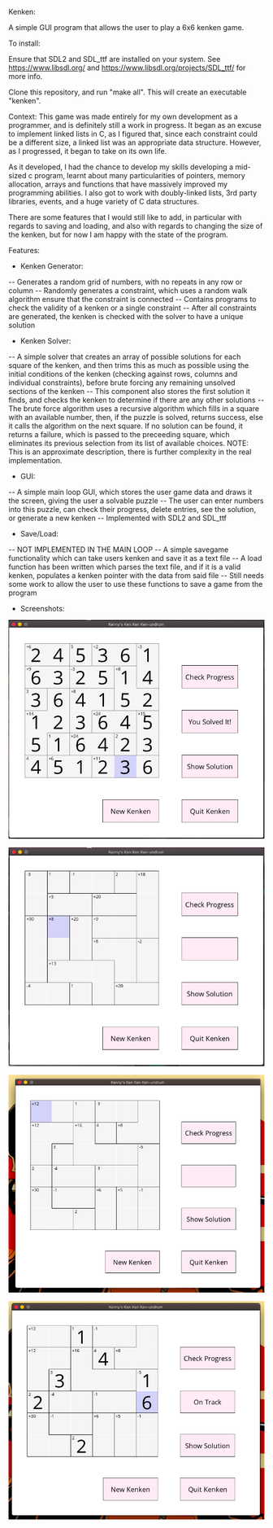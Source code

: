 Kenken:

A simple GUI program that allows the user to play a 6x6 kenken game.

To install:

Ensure that SDL2 and SDL_ttf are installed on your system. See https://www.libsdl.org/ and https://www.libsdl.org/projects/SDL_ttf/ for more info.

Clone this repository, and run "make all". This will create an executable "kenken".

Context: This game was made entirely for my own development as a programmer, and is definitely still a work in progress. It began as an excuse to implement linked lists in C, as I figured that, since each constraint could be a different size, a linked list was an appropriate data structure. However, as I progressed, it began to take on its own life. 

As it developed, I had the chance to develop my skills developing a mid-sized c program, learnt about many particularities of pointers, memory allocation, arrays and functions that have massively improved my programming abilities. I also got to work with doubly-linked lists, 3rd party libraries, events, and a huge variety of C data structures. 

There are some features that I would still like to add, in particular with regards to saving and loading, and also with regards to changing the size of the kenken, but for now I am happy with the state of the program.

Features:

- Kenken Generator:

-- Generates a random grid of numbers, with no repeats in any row or column
-- Randomly generates a constraint, which uses a random walk algorithm ensure that the constraint is connected
-- Contains programs to check the validity of a kenken or a single constraint
-- After all constraints are generated, the kenken is checked with the solver to have a unique solution

- Kenken Solver:

-- A simple solver that creates an array of possible solutions for each square of the kenken, and then trims this as much as possible using the initial conditions of the kenken (checking against rows, columns and individual constraints), before brute forcing any remaining unsolved sections of the kenken
-- This component also stores the first solution it finds, and checks the kenken to determine if there are any other solutions
-- The brute force algorithm uses a recursive algorithm which fills in a square with an available number, then, if the puzzle is solved, returns success, else it calls the algorithm on the next square. If no solution can be found, it returns a failure, which is passed to the preceeding square, which eliminates its previous selection from its list of available choices. NOTE: This is an approximate description, there is further complexity in the real implementation.

- GUI:

-- A simple main loop GUI, which stores the user game data and draws it the screen, giving the user a solvable puzzle
-- The user can enter numbers into this puzzle, can check their progress, delete entries, see the solution, or generate a new kenken
-- Implemented with SDL2 and SDL_ttf

- Save/Load:

-- NOT IMPLEMENTED IN THE MAIN LOOP
-- A simple savegame functionality which can take users kenken and save it as a text file
-- A load function has been written which parses the text file, and if it is a valid kenken, populates a kenken pointer with the data from said file
-- Still needs some work to allow the user to use these functions to save a game from the program

- Screenshots:

![start of game](res/img1.png)

![img2](res/img2.png)

![img3](res/img3.png)

![img4](res/img4.png)

